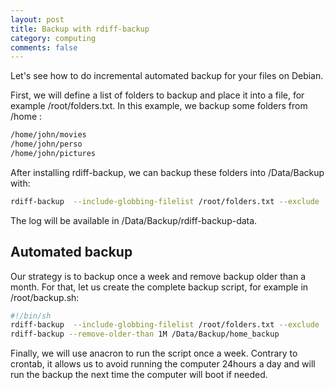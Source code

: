 ```yaml
---
layout: post
title: Backup with rdiff-backup
category: computing
comments: false
---
```


Let's see how to do incremental automated backup for your files on Debian.
<!--more-->

First, we will define a list of folders to backup and place it into a file, for
example <ic>/root/folders.txt</ic>. In this example, we backup some folders
from <ic>/home</ic> :

``` bash
/home/john/movies
/home/john/perso
/home/john/pictures
```

After installing rdiff-backup, we can backup these folders into /Data/Backup
with:

``` bash
rdiff-backup  --include-globbing-filelist /root/folders.txt --exclude '**' /home/john /Data/Backup
```

The log will be available in <ic>/Data/Backup/rdiff-backup-data</ic>.

## Automated backup
Our strategy is to backup once a week and remove backup older than a month. For
that, let us create the complete backup script, for example in <ic>/root/backup.sh</ic>:

``` bash
#!/bin/sh
rdiff-backup  --include-globbing-filelist /root/folders.txt --exclude '**' /home/john /Data/Backup
rdiff-backup --remove-older-than 1M /Data/Backup/home_backup
```

Finally, we will use <ic>anacron</ic> to run the script once a week. Contrary
to crontab, it allows us to avoid running the computer 24hours a day and will
run the backup the next time the computer will boot if needed.

